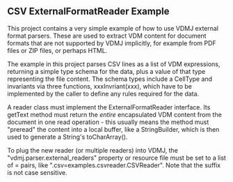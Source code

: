 ## CSV ExternalFormatReader Example

This project contains a very simple example of how to use VDMJ external format parsers. These
are used to extract VDM content for document formats that are not supported by VDMJ implicitly,
for example from PDF files or ZIP files, or perhaps HTML.

The example in this project parses CSV lines as a list of VDM expressions, returning a simple
type schema for the data, plus a value of that type representing the file content. The schema
types include a CellType and invariants via three functions, xxxInvriant(xxx), which have to be
implemented by the caller to define any rules required for the data.

A reader class must implement the ExternalFormatReader interface. Its getText method must
return the *entire* encapsulated VDM content from the document in one read operation - this
usually means the method must "preread" the content into a local buffer, like a StringBuilder,
which is then used to generate a String's toCharArray().

To plug the new reader (or multiple readers) into VDMJ, the "vdmj.parser.external_readers" property
or resource file must be set to a list of <suffix>=<class> pairs, like ".csv=examples.csvreader.CSVReader".
Note that the suffix is not case sensitive.

